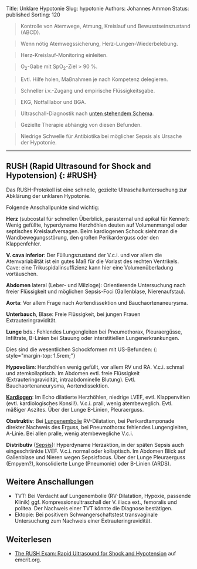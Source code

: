 Title: Unklare Hypotonie
Slug: hypotonie
Authors: Johannes Ammon
Status: published
Sorting: 120

> Kontrolle von Atemwege, Atmung, Kreislauf und Bewusstseinszustand (ABCD).

> Wenn nötig Atemwegssicherung, Herz-Lungen-Wiederbelebung.

> Herz-Kreislauf-Monitoring einleiten.

> O<sub>2</sub>-Gabe mit SpO<sub>2</sub>-Ziel >&nbsp;90 %.

> Evtl. Hilfe holen, Maßnahmen je nach Kompetenz delegieren.

> Schneller i.v.-Zugang und empirische Flüssigkeitsgabe.

> EKG, Notfalllabor und BGA.

> Ultraschall-Diagnostik nach [unten stehendem Schema](#RUSH).

> Gezielte Therapie abhängig von diesen Befunden.

> Niedrige Schwelle für Antibiotika bei möglicher Sepsis als Ursache der Hypotonie.

------------------------------------------------------------

## RUSH (Rapid Ultrasound for Shock and Hypotension) {: #RUSH}

Das RUSH-Protokoll ist eine schnelle, gezielte Ultraschalluntersuchung zur Abklärung der unklaren Hypotonie.

Folgende Anschallpunkte sind wichtig:

**Herz** (subcostal für schnellen Überblick, parasternal und apikal für Kenner): Wenig gefüllte, hyperdyname Herzhöhlen deuten auf Volumenmangel oder septisches Kreislaufversagen. Beim kardiogenen Schock sieht man die Wandbewegungsstörung, den großen Perikarderguss oder den Klappenfehler.

**V. cava inferior**: Der Füllungszustand der V.c.i. und vor allem die Atemvariabilität ist ein gutes Maß für die Vorlast des rechten Ventrikels. Cave: eine Trikuspidalinsuffizienz kann hier eine Volumenüberladung vortäuschen.

**Abdomen** lateral (Leber- und Milzloge): Orientierende Untersuchung nach freier Flüssigkeit und möglichen Sepsis-Foci (Gallenblase, Nierenaufstau).

**Aorta**: Vor allem Frage nach Aortendissektion und Bauchaortenaneurysma.

**Unterbauch**, Blase: Freie Flüssigkeit, bei jungen Frauen Extrauteringravidität.

**Lunge** bds.: Fehlendes Lungengleiten bei Pneumothorax, Pleuraergüsse, Infiltrate, B-Linien bei Stauung oder interstitiellen Lungenerkrankungen.

Dies sind die wesentlichen Schockformen mit US-Befunden:
{: style="margin-top: 1.5rem;"}

**Hypovoläm**: Herzhöhlen wenig gefüllt, vor allem RV und RA. V.c.i. schmal und atemkollaptisch. Im Abdomen evtl. freie Flüssigkeit (Extrauteringravidität, intraabdominelle Blutung). Evtl. Bauchaortenaneurysma, Aortendissektion.

**[Kardiogen]({filename}kardiogener-schock.md)**: Im Echo dilatierte Herzhöhlen, niedrige LVEF, evtl. Klappenvitien (evtl. kardiologisches Konsil!). V.c.i. prall, wenig atembeweglich. Evtl. mäßiger Aszites. Über der Lunge B-Linien, Pleuraerguss.

**Obstruktiv**: Bei [Lungenembolie]({filename}Lungenembolie.md) RV-Dilatation, bei Perikardtamponade direkter Nachweis des Erguss, bei Pneumothorax fehlendes Lungengleiten, A-Linie. Bei allen pralle, wenig atembewegliche V.c.i.

**Distributiv** ([Sepsis]({filename}septischer-schock.md)): Hyperdyname Herzaktion, in der späten Sepsis auch eingeschränkte LVEF. V.c.i. normal oder kollaptisch. Im Abdomen Blick auf Gallenblase und Nieren wegen Sepsisfocus. Über der Lunge Pleuraerguss (Empyem?), konsolidierte Lunge (Pneumonie) oder B-Linien (ARDS).

## Weitere Anschallungen

- TVT: Bei Verdacht auf Lungenembolie (RV-Dilatation, Hypoxie, passende Klinik) ggf. Kompressionsultraschall der V.&nbsp;iliaca ext., femoralis und politea. Der Nachweis einer TVT könnte die Diagnose bestätigen.
- Ektopie: Bei positivem Schwangerschaftstest transvaginale Untersuchung zum Nachweis einer Extrauteringravidität.

## Weiterlesen

- [The RUSH Exam: Rapid Ultrasound for Shock and Hypotension](https://emcrit.org/rush-exam/) auf emcrit.org.
